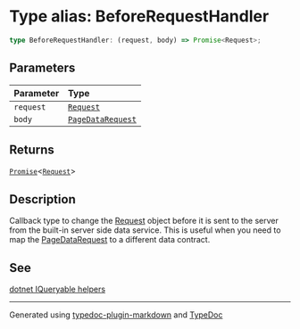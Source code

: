 # Type alias: BeforeRequestHandler

```ts
type BeforeRequestHandler: (request, body) => Promise<Request>;
```

## Parameters

| Parameter | Type |
| :------ | :------ |
| `request` | [`Request`]( https://developer.mozilla.org/en-US/docs/Web/API/Request ) |
| `body` | [`PageDataRequest`](../interfaces/PageDataRequest.md) |

## Returns

[`Promise`]( https://developer.mozilla.org/en-US/docs/Web/JavaScript/Reference/Global_Objects/Promise )\<[`Request`]( https://developer.mozilla.org/en-US/docs/Web/API/Request )\>

## Description

Callback type to change the [Request](https://developer.mozilla.org/docs/Web/API/Request)
object before it is sent to the server from the built-in server side data service. This is useful
when you need to map the [PageDataRequest](../interfaces/PageDataRequest.md) to a different data contract.

## See

[dotnet IQueryable helpers](https://www.nuget.org/packages/DataGridVueDotnet/0.0.1-alpha)

***

Generated using [typedoc-plugin-markdown](https://www.npmjs.com/package/typedoc-plugin-markdown) and [TypeDoc](https://typedoc.org/)
